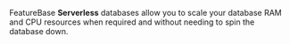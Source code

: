 FeatureBase **Serverless** databases allow you to scale your database RAM and CPU resources when required and without needing to spin the database down.
